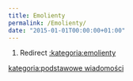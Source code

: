 ```yaml
---
title: Emolienty
permalink: /Emolienty/
date: "2015-01-01T00:00:00+01:00"
---
```


1.  Redirect [:kategoria:emolienty](/atopedia/:kategoria:emolienty "wikilink")

[kategoria:podstawowe wiadomości](/atopedia/kategoria:podstawowe_wiadomości "wikilink")